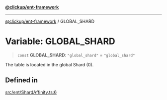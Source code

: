 [**@clickup/ent-framework**](../README.md)

***

[@clickup/ent-framework](../globals.md) / GLOBAL\_SHARD

# Variable: GLOBAL\_SHARD

> `const` **GLOBAL\_SHARD**: `"global_shard"` = `"global_shard"`

The table is located in the global Shard (0).

## Defined in

[src/ent/ShardAffinity.ts:6](https://github.com/clickup/ent-framework/blob/master/src/ent/ShardAffinity.ts#L6)
